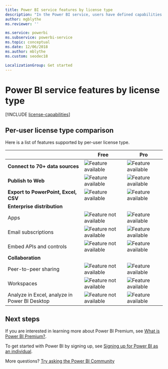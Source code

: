 ```yaml
---
title: Power BI service features by license type
description: "In the Power BI service, users have defined capabilities based on the type of per-user license they have (free or Pro) and whether the content they are interacting with is in a workspace assigned to a Power BI Premium capacity."
author: mgblythe
ms.reviewer: ''

ms.service: powerbi
ms.subservice: powerbi-service
ms.topic: conceptual
ms.date: 12/06/2018
ms.author: mblythe
ms.custom: seodec18

LocalizationGroup: Get started
---
```


# Power BI service features by license type

[!INCLUDE [license-capabilities](includes/license-capabilities.md)]

## Per-user license type comparison

Here is a list of features supported by per-user license type.

|  | Free | Pro |
| --- | --- | --- |
| **Connect to 70+ data sources** |![Feature available](media/features-license-type/available.png) |![Feature available](media/features-license-type/available.png) |
| **Publish to Web** |![Feature available](media/features-license-type/available.png) |![Feature available](media/features-license-type/available.png) |
| **Export to PowerPoint, Excel, CSV** |![Feature available](media/features-license-type/available.png) |![Feature available](media/features-license-type/available.png) |
| **Enterprise distribution** | | |
| Apps |![Feature not available](media/features-license-type/not-available.png) |![Feature available](media/features-license-type/available.png) |
| Email subscriptions |![Feature not available](media/features-license-type/not-available.png) |![Feature available](media/features-license-type/available.png) |
| Embed APIs and controls |![Feature not available](media/features-license-type/not-available.png) |![Feature available](media/features-license-type/available.png) |
| **Collaboration** | | |
| Peer-to-peer sharing |![Feature not available](media/features-license-type/not-available.png) |![Feature available](media/features-license-type/available.png) |
| Workspaces |![Feature not available](media/features-license-type/not-available.png) |![Feature available](media/features-license-type/available.png) |
| Analyze in Excel, analyze in Power BI Desktop |![Feature not available](media/features-license-type/not-available.png) |![Feature available](media/features-license-type/available.png) |

## Next steps

If you are interested in learning more about Power BI Premium, see [What is Power BI Premium?](service-premium-what-is.md).

To get started with Power BI by signing up, see [Signing up for Power BI as an individual](service-self-service-signup-for-power-bi.md).

More questions? [Try asking the Power BI Community](https://community.powerbi.com/)
